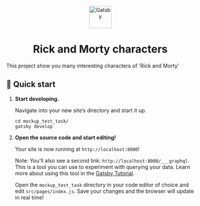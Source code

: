 <p align="center">
  <a href="https://www.gatsbyjs.com">
    <img alt="Gatsby" src="https://www.gatsbyjs.com/Gatsby-Monogram.svg" width="60" />
  </a>
</p>
<h1 align="center">
  Rick and Morty characters
</h1>

This project show you many interesting characters of 'Rick and Morty'

## 🚀 Quick start

1.  **Start developing.**

    Navigate into your new site’s directory and start it up.

    ```shell
    cd mockup_test_task/
    gatsby develop
    ```

1.  **Open the source code and start editing!**

    Your site is now running at `http://localhost:8000`!

    Note: You'll also see a second link: `http://localhost:8000/___graphql`. This is a tool you can use to experiment with querying your data. Learn more about using this tool in the [Gatsby Tutorial](https://www.gatsbyjs.com/docs/tutorial/getting-started/part-4/#use-graphiql-to-explore-the-data-layer-and-write-graphql-queries).

    Open the `mockup_test_task` directory in your code editor of choice and edit `src/pages/index.js`. Save your changes and the browser will update in real time!

